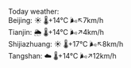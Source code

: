 Today weather:  
Beijing: ☀️   🌡️+14°C 🌬️↖7km/h  
Tianjin: 🌦   🌡️+14°C 🌬️↗4km/h  
Shijiazhuang: ☀️   🌡️+17°C 🌬️↖8km/h  
Tangshan: ☁️   🌡️+14°C 🌬️↗12km/h  
